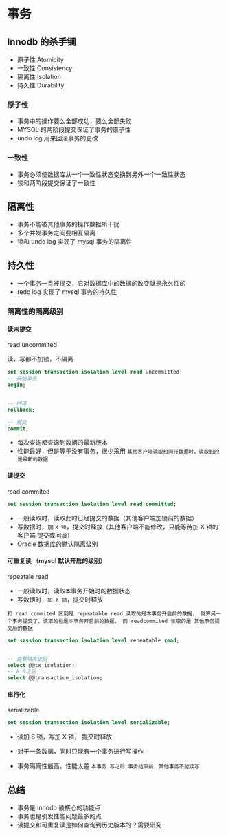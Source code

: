 # 事务

## Innodb 的杀手锏

- 原子性 Atomicity
- 一致性 Consistency
- 隔离性 Isolation
- 持久性 Durability

### 原子性

- 事务中的操作要么全部成功，要么全部失败
- MYSQL 的两阶段提交保证了事务的原子性
- undo log 用来回滚事务的更改

### 一致性

- 事务必须使数据库从一个一致性状态变换到另外一个一致性状态
- 锁和两阶段提交保证了一致性

## 隔离性

- 事务不能被其他事务的操作数据所干扰
- 多个并发事务之间要相互隔离
- 锁和 undo log 实现了 mysql 事务的隔离性

## 持久性

- 一个事务一旦被提交，它对数据库中的数据的改变就是永久性的
- redo log 实现了 mysql 事务的持久性

### 隔离性的隔离级别

#### 读未提交

read uncommited

读，写都不加锁，不隔离

```SQL
set session transaction isolation level read uncommitted;
-- 开始事务
begin;


-- 回退
rollback;

-- 提交
commit;
```

- 每次查询都查询到数据的最新版本
- 性能最好，但是等于没有事务，很少采用
  `其他客户端读取相同行数据时，读取到的是最新的数据`

#### 读提交

read commited

```SQL
set session transaction isolation level read committed;
```

- 一般读取时，读取此时已经提交的数据（其他客户端加锁前的数据）
- 写数据时，加 `X 锁`，提交时释放（其他客户端不能修改，只能等待加 X 锁的客户端 提交或回滚）
- Oracle 数据库的默认隔离级别

#### 可重复读 （mysql 默认开启的级别）

repeatale read

- 一般读取时，读取`本`事务开始时的数据状态
- 写数据时，`加 X 锁`，提交时释放

`和 read commited 区别是 repeatable read 读取的是本事务开启前的数据， 就算另一个事务提交了，读取的也是本事务开启前的数据， 而 readcommited 读取的是 其他事务提交后的数据`

```SQL
set session transaction isolation level repeatable read;


-- 查看隔离级别
select @@tx_isolation;
-- 8.0之后
select @@transaction_isolation;
```

#### 串行化

serializable

```SQL
set session transaction isolation level serializable;

```

- 读加 S 锁，写加 X 锁， 提交时释放

- 对于一条数据，同时只能有一个事务进行写操作

- 事务隔离性最高，性能太差
  `本事务 写之后 事务结束前，其他事务不能读写`

## 总结

- 事务是 Innodb 最核心的功能点
- 事务也是引发性能问题最多的点
- 读提交和可重复读是如何查询到历史版本的？需要研究

